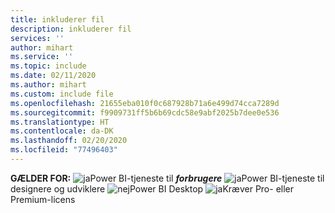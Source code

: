 ```yaml
---
title: inkluderer fil
description: inkluderer fil
services: ''
author: mihart
ms.service: ''
ms.topic: include
ms.date: 02/11/2020
ms.author: mihart
ms.custom: include file
ms.openlocfilehash: 21655eba010f0c687928b71a6e499d74cca7289d
ms.sourcegitcommit: f9909731ff5b6b69cdc58e9abf2025b7dee0e536
ms.translationtype: HT
ms.contentlocale: da-DK
ms.lasthandoff: 02/20/2020
ms.locfileid: "77496403"
---
```

<Token>**GÆLDER FOR:** ![ja](media/yes.png)Power BI-tjeneste til ***forbrugere*** ![ja](media/yes.png)Power BI-tjeneste til designere og udviklere ![nej](media/no.png)Power BI Desktop ![ja](media/yes.png)Kræver Pro- eller Premium-licens </Token>